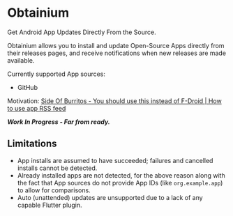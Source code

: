 # Obtainium

Get Android App Updates Directly From the Source.

Obtainium allows you to install and update Open-Source Apps directly from their releases pages, and receive notifications when new releases are made available.

Currently supported App sources:
- GitHub

Motivation: [Side Of Burritos - You should use this instead of F-Droid | How to use app RSS feed](https://youtu.be/FFz57zNR_M0)

***Work In Progress - Far from ready.***

## Limitations
- App installs are assumed to have succeeded; failures and cancelled installs cannot be detected.
- Already installed apps are not detected, for the above reason along with the fact that App sources do not provide App IDs (like `org.example.app`) to allow for comparisons.
- Auto (unattended) updates are unsupported due to a lack of any capable Flutter plugin.